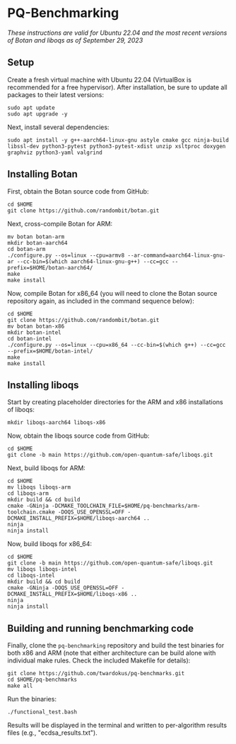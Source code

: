 # PQ-Benchmarking
*These instructions are valid for Ubuntu 22.04 and the most recent versions of Botan and liboqs as of September 29, 2023*

## Setup
Create a fresh virtual machine with Ubuntu 22.04 (VirtualBox is recommended for a free hypervisor). After installation, be sure to update all packages to their latest versions:

    sudo apt update
    sudo apt upgrade -y

Next, install several dependencies:

    sudo apt install -y g++-aarch64-linux-gnu astyle cmake gcc ninja-build libssl-dev python3-pytest python3-pytest-xdist unzip xsltproc doxygen graphviz python3-yaml valgrind

## Installing Botan
First, obtain the Botan source code from GitHub:
    
    cd $HOME
    git clone https://github.com/randombit/botan.git

Next, cross-compile Botan for ARM:
    
    mv botan botan-arm
    mkdir botan-aarch64
    cd botan-arm
    ./configure.py --os=linux --cpu=armv8 --ar-command=aarch64-linux-gnu-ar --cc-bin=$(which aarch64-linux-gnu-g++) --cc=gcc --prefix=$HOME/botan-aarch64/
    make
    make install

Now, compile Botan for x86_64 (you will need to clone the Botan source repository again, as included in the command sequence below):

    cd $HOME
    git clone https://github.com/randombit/botan.git
    mv botan botan-x86
    mkdir botan-intel
    cd botan-intel
    ./configure.py --os=linux --cpu=x86_64 --cc-bin=$(which g++) --cc=gcc --prefix=$HOME/botan-intel/
    make
    make install

## Installing liboqs

Start by creating placeholder directories for the ARM and x86 installations of liboqs:

    mkdir liboqs-aarch64 liboqs-x86

Now, obtain the liboqs source code from GitHub:

    cd $HOME
    git clone -b main https://github.com/open-quantum-safe/liboqs.git

Next, build liboqs for ARM:

    cd $HOME
    mv liboqs liboqs-arm 
    cd liboqs-arm
    mkdir build && cd build
    cmake -GNinja -DCMAKE_TOOLCHAIN_FILE=$HOME/pq-benchmarks/arm-toolchain.cmake -DOQS_USE_OPENSSL=OFF -DCMAKE_INSTALL_PREFIX=$HOME/liboqs-aarch64 ..
    ninja
    ninja install

Now, build liboqs for x86_64:

    cd $HOME
    git clone -b main https://github.com/open-quantum-safe/liboqs.git
    mv liboqs liboqs-intel
    cd liboqs-intel
    mkdir build && cd build
    cmake -GNinja -DOQS_USE_OPENSSL=OFF -DCMAKE_INSTALL_PREFIX=$HOME/liboqs-x86 ..
    ninja
    ninja install


## Building and running benchmarking code


Finally, clone the `pq-benchmarking` repository and build the test binaries for both x86 and ARM (note that either architecture can be build alone with individual make rules. Check the included Makefile for details):

    git clone https://github.com/twardokus/pq-benchmarks.git
    cd $HOME/pq-benchmarks
    make all

Run the binaries:

    ./functional_test.bash

Results will be displayed in the terminal and written to per-algorithm results files (e.g., "ecdsa_results.txt").
